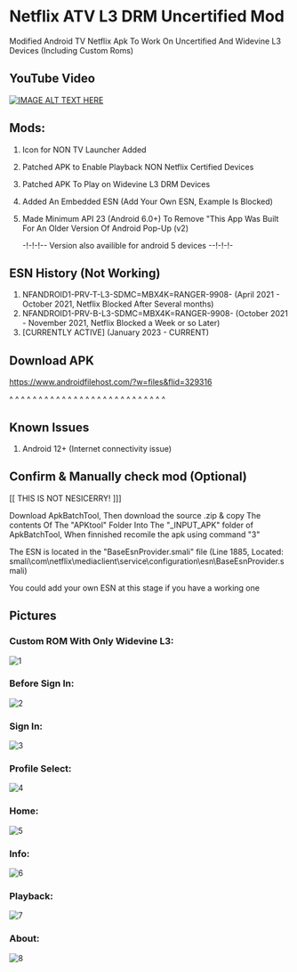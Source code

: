 # Netflix ATV L3 DRM Uncertified Mod

Modified Android TV Netflix Apk To Work On Uncertified And Widevine L3 Devices (Including Custom Roms)

## YouTube Video

[![IMAGE ALT TEXT HERE](https://img.youtube.com/vi/ir3SWhDPqwE/0.jpg)](https://www.youtube.com/watch?v=ir3SWhDPqwE)




## Mods:
1. Icon for NON TV Launcher Added
2. Patched APK to Enable Playback NON Netflix Certified Devices
3. Patched APK To Play on Widevine L3 DRM Devices
4. Added An Embedded ESN (Add Your Own ESN, Example Is Blocked)
5. Made Minimum API 23 (Android 6.0+) To Remove "This App Was Built For An Older Version Of Android Pop-Up (v2)

   -!-!-!-- Version also availible for android 5 devices --!-!-!-

## ESN History (Not Working)
1. NFANDROID1-PRV-T-L3-SDMC=MBX4K=RANGER-9908-
(April 2021 - October 2021, Netflix Blocked After Several months)
2. NFANDROID1-PRV-B-L3-SDMC=MBX4K=RANGER-9908-
(October 2021 - November 2021, Netflix Blocked a Week or so Later)
3. [CURRENTLY ACTIVE]
(January 2023 - CURRENT)

## Download APK
https://www.androidfilehost.com/?w=files&flid=329316

^ ^ ^ ^ ^ ^ ^ ^ ^ ^ ^ ^ ^ ^ ^ ^ ^ ^ ^ ^ ^ ^ ^ ^ ^ ^ ^

## Known Issues
1. Android 12+ (Internet connectivity issue)

## Confirm & Manually check mod (Optional)
[[  THIS IS NOT NESICERRY!  ]]]

Download ApkBatchTool, Then download the source .zip & copy The contents Of The "APKtool" Folder Into The "_INPUT_APK" folder of ApkBatchTool, When finnished recomile the apk using command "3"

The ESN is located in the "BaseEsnProvider.smali" file (Line 1885, Located: smali\com\netflix\mediaclient\service\configuration\esn\BaseEsnProvider.smali)

You could add your own ESN at this stage if you have a working one

## Pictures

### Custom ROM With Only Widevine L3:
![1](https://user-images.githubusercontent.com/11254983/211722379-8352ca30-fefb-4cc1-9a78-8597bfc5efe5.png)

### Before Sign In:
![2](https://user-images.githubusercontent.com/11254983/211722405-c51b1b94-7fcf-45eb-853d-56c9252e8d7b.png)

### Sign In:
![3](https://user-images.githubusercontent.com/11254983/211722451-c4e464c4-618b-4bcf-b14f-05972171bfa5.png)

### Profile Select:
![4](https://user-images.githubusercontent.com/11254983/211722472-118b476c-9021-4d15-bd38-3c5d166aed70.png)

### Home:
![5](https://user-images.githubusercontent.com/11254983/211722556-84a33dc6-92d9-4c6e-8617-b2daa1085d64.png)

### Info:
![6](https://user-images.githubusercontent.com/11254983/211722582-17ec08b0-1938-4f19-a56f-853175eae3ed.png)

### Playback:
![7](https://user-images.githubusercontent.com/11254983/211722635-eeb2513e-b55f-4a57-b998-5a112a68c37e.jpg)

### About:
![8](https://user-images.githubusercontent.com/11254983/211722957-e860dc83-86df-4777-a01e-d48c7466b0b4.png)
